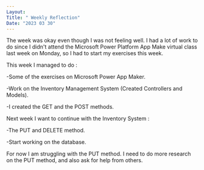 ```yaml
---
Layout:
Title: " Weekly Reflection"
Date: "2023 03 30"
---
```






The week was okay even though I was not feeling well.
I had a lot of work to do since I didn't attend the Microsoft Power Platform App Make virtual class last week on Monday,
so I had to start my exercises this week.



This week I managed to do :


 -Some of the exercises on Microsoft Power App Maker.


 -Work on the Inventory Management System (Created Controllers and Models).


 -I created the GET and the POST methods.


Next week I want to continue with the Inventory System :



 -The PUT and DELETE method.


 -Start working on the database.



For now I am struggling with the PUT method. I need to do more research on the PUT method, and also ask for help from others.